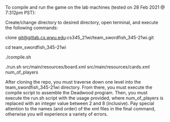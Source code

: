 To compile and run the game on the lab machines (tested on 28 Feb 2021 @ 7:312pm PST):

Create/change directory to desired directory, open terminal, and execute the following commands:

clone git@gitlab.cs.wwu.edu:cs345_21wi/team_swordfish_345-21wi.git

cd team_swordfish_345-21wi

./compile.sh

./run.sh src/main/resources/board.xml src/main/resources/cards.xml num_of_players

After cloning the repo, you must traverse down one level into the team_swordfish_345-21wi directory. From there, you must execute the compile script to assemble the Deadwood program. Then, you must execute the run.sh script with the usage provided, where num_of_players is replaced with an integer value between 2 and 8 (inclusive). Pay special attention to the names (and order) of the xml files in the final command, otherwise you will experience a variety of errors.
